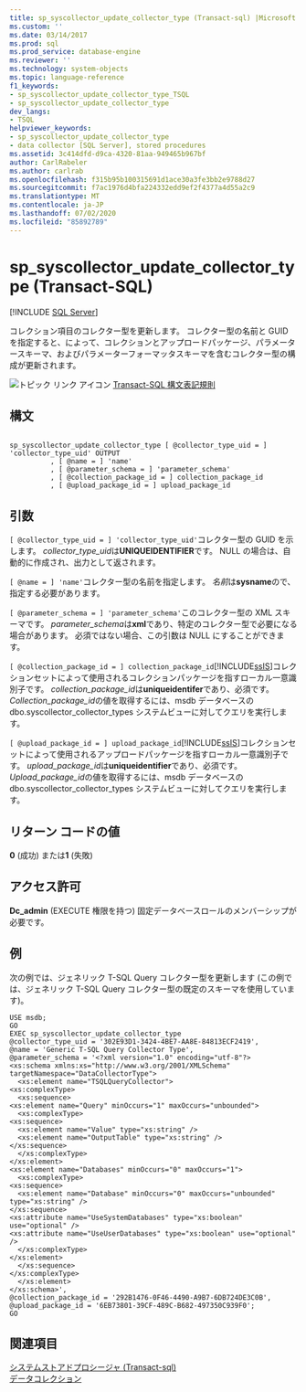 ```yaml
---
title: sp_syscollector_update_collector_type (Transact-sql) |Microsoft Docs
ms.custom: ''
ms.date: 03/14/2017
ms.prod: sql
ms.prod_service: database-engine
ms.reviewer: ''
ms.technology: system-objects
ms.topic: language-reference
f1_keywords:
- sp_syscollector_update_collector_type_TSQL
- sp_syscollector_update_collector_type
dev_langs:
- TSQL
helpviewer_keywords:
- sp_syscollector_update_collector_type
- data collector [SQL Server], stored procedures
ms.assetid: 3c414dfd-d9ca-4320-81aa-949465b967bf
author: CarlRabeler
ms.author: carlrab
ms.openlocfilehash: f315b95b100315691d1ace30a3fe3bb2e9788d27
ms.sourcegitcommit: f7ac1976d4bfa224332edd9ef2f4377a4d55a2c9
ms.translationtype: MT
ms.contentlocale: ja-JP
ms.lasthandoff: 07/02/2020
ms.locfileid: "85892789"
---
```

# <a name="sp_syscollector_update_collector_type-transact-sql"></a>sp_syscollector_update_collector_type (Transact-SQL)
[!INCLUDE [SQL Server](../../includes/applies-to-version/sqlserver.md)]

  コレクション項目のコレクター型を更新します。 コレクター型の名前と GUID を指定すると、によって、コレクションとアップロードパッケージ、パラメータースキーマ、およびパラメーターフォーマッタスキーマを含むコレクター型の構成が更新されます。  
  
 ![トピック リンク アイコン](../../database-engine/configure-windows/media/topic-link.gif "トピック リンク アイコン") [Transact-SQL 構文表記規則](../../t-sql/language-elements/transact-sql-syntax-conventions-transact-sql.md)  
  
## <a name="syntax"></a>構文  
  
```  
  
sp_syscollector_update_collector_type [ @collector_type_uid = ] 'collector_type_uid' OUTPUT  
          , [ @name = ] 'name'  
          , [ @parameter_schema = ] 'parameter_schema'  
          , [ @collection_package_id = ] collection_package_id  
          , [ @upload_package_id = ] upload_package_id  
```  
  
## <a name="arguments"></a>引数  
`[ @collector_type_uid = ] 'collector_type_uid'`コレクター型の GUID を示します。 *collector_type_uid*は**UNIQUEIDENTIFIER**です。 NULL の場合は、自動的に作成され、出力として返されます。  
  
`[ @name = ] 'name'`コレクター型の名前を指定します。 *名前*は**sysname**ので、指定する必要があります。  
  
`[ @parameter_schema = ] 'parameter_schema'`このコレクター型の XML スキーマです。 *parameter_schema*は**xml**であり、特定のコレクター型で必要になる場合があります。 必須ではない場合、この引数は NULL にすることができます。  
  
`[ @collection_package_id = ] collection_package_id`[!INCLUDE[ssIS](../../includes/ssis-md.md)]コレクションセットによって使用されるコレクションパッケージを指すローカル一意識別子です。 *collection_package_id*は**uniqueidentifer**であり、必須です。 *Collection_package_id*の値を取得するには、msdb データベースの dbo.syscollector_collector_types システムビューに対してクエリを実行します。  
  
`[ @upload_package_id = ] upload_package_id`[!INCLUDE[ssIS](../../includes/ssis-md.md)]コレクションセットによって使用されるアップロードパッケージを指すローカル一意識別子です。 *upload_package_id*は**uniqueidentifier**であり、必須です。 *Upload_package_id*の値を取得するには、msdb データベースの dbo.syscollector_collector_types システムビューに対してクエリを実行します。  
  
## <a name="return-code-values"></a>リターン コードの値  
 **0** (成功) または**1** (失敗)  
  
## <a name="permissions"></a>アクセス許可  
 **Dc_admin** (EXECUTE 権限を持つ) 固定データベースロールのメンバーシップが必要です。  
  
## <a name="example"></a>例  
 次の例では、ジェネリック T-SQL Query コレクター型を更新します  (この例では、ジェネリック T-SQL Query コレクター型の既定のスキーマを使用しています)。  
  
```  
USE msdb;  
GO  
EXEC sp_syscollector_update_collector_type  
@collector_type_uid = '302E93D1-3424-4BE7-AA8E-84813ECF2419',  
@name = 'Generic T-SQL Query Collector Type',  
@parameter_schema = '<?xml version="1.0" encoding="utf-8"?>  
<xs:schema xmlns:xs="http://www.w3.org/2001/XMLSchema" targetNamespace="DataCollectorType">  
  <xs:element name="TSQLQueryCollector">  
<xs:complexType>  
  <xs:sequence>  
<xs:element name="Query" minOccurs="1" maxOccurs="unbounded">  
  <xs:complexType>  
<xs:sequence>  
  <xs:element name="Value" type="xs:string" />  
  <xs:element name="OutputTable" type="xs:string" />  
</xs:sequence>  
  </xs:complexType>  
</xs:element>  
<xs:element name="Databases" minOccurs="0" maxOccurs="1">  
  <xs:complexType>  
<xs:sequence>  
  <xs:element name="Database" minOccurs="0" maxOccurs="unbounded" type="xs:string" />  
</xs:sequence>  
<xs:attribute name="UseSystemDatabases" type="xs:boolean" use="optional" />  
<xs:attribute name="UseUserDatabases" type="xs:boolean" use="optional" />  
  </xs:complexType>  
</xs:element>  
  </xs:sequence>  
</xs:complexType>  
  </xs:element>  
</xs:schema>',  
@collection_package_id = '292B1476-0F46-4490-A9B7-6DB724DE3C0B',  
@upload_package_id = '6EB73801-39CF-489C-B682-497350C939F0';  
GO  
```  
  
## <a name="see-also"></a>関連項目  
 [システムストアドプロシージャ &#40;Transact-sql&#41;](../../relational-databases/system-stored-procedures/system-stored-procedures-transact-sql.md)   
 [データコレクション](../../relational-databases/data-collection/data-collection.md)  
  
  
